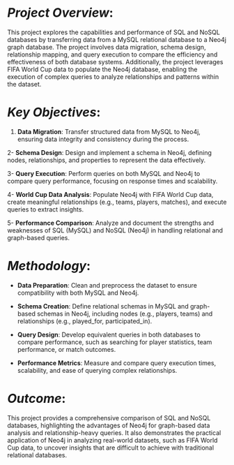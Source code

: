 # *Project Overview*:
This project explores the capabilities and performance of SQL and NoSQL databases by transferring data from a MySQL relational database to a Neo4j graph database. The project involves data migration, schema design, relationship mapping, and query execution to compare the efficiency and effectiveness of both database systems. Additionally, the project leverages FIFA World Cup data to populate the Neo4j database, enabling the execution of complex queries to analyze relationships and patterns within the dataset.

# *Key Objectives*:

1. **Data Migration**: Transfer structured data from MySQL to Neo4j, ensuring data integrity and consistency during the process.

2- **Schema Design**: Design and implement a schema in Neo4j, defining nodes, relationships, and properties to represent the data effectively.

3- **Query Execution**: Perform queries on both MySQL and Neo4j to compare query performance, focusing on response times and scalability.

4- **World Cup Data Analysis**: Populate Neo4j with FIFA World Cup data, create meaningful relationships (e.g., teams, players, matches), and execute queries to extract insights.

5- **Performance Comparison**: Analyze and document the strengths and weaknesses of SQL (MySQL) and NoSQL (Neo4j) in handling relational and graph-based queries.

# *Methodology*:

- **Data Preparation**: Clean and preprocess the dataset to ensure compatibility with both MySQL and Neo4j.

- **Schema Creation**: Define relational schemas in MySQL and graph-based schemas in Neo4j, including nodes (e.g., players, teams) and relationships (e.g., played_for, participated_in).

- **Query Design**: Develop equivalent queries in both databases to compare performance, such as searching for player statistics, team performance, or match outcomes.

- **Performance Metrics**: Measure and compare query execution times, scalability, and ease of querying complex relationships.

# *Outcome*:
This project provides a comprehensive comparison of SQL and NoSQL databases, highlighting the advantages of Neo4j for graph-based data analysis and relationship-heavy queries. It also demonstrates the practical application of Neo4j in analyzing real-world datasets, such as FIFA World Cup data, to uncover insights that are difficult to achieve with traditional relational databases.
